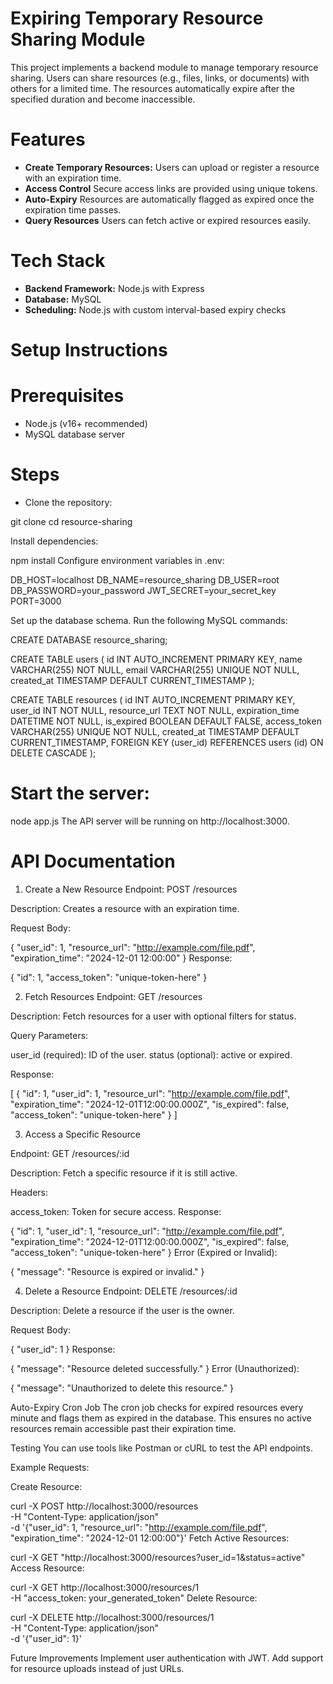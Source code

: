 # Expiring Temporary Resource Sharing Module
This project implements a backend module to manage temporary resource sharing. Users can share resources (e.g., files, links, or documents) with others for a limited time. The resources automatically expire after the specified duration and become inaccessible.

# **Features**
- **Create Temporary Resources:** Users can upload or register a resource with an expiration time.
- **Access Control** Secure access links are provided using unique tokens.
- **Auto-Expiry** Resources are automatically flagged as expired once the expiration time passes.
- **Query Resources** Users can fetch active or expired resources easily.

# **Tech Stack**

- **Backend Framework:** Node.js with Express
- **Database:** MySQL
- **Scheduling:** Node.js with custom interval-based expiry checks

# **Setup Instructions**

# **Prerequisites**
- Node.js (v16+ recommended)
- MySQL database server

# **Steps**
- Clone the repository:

git clone <repository-url>
cd resource-sharing

Install dependencies:

npm install
Configure environment variables in .env:

DB_HOST=localhost
DB_NAME=resource_sharing
DB_USER=root
DB_PASSWORD=your_password
JWT_SECRET=your_secret_key
PORT=3000

Set up the database schema. Run the following MySQL commands:


CREATE DATABASE resource_sharing;

CREATE TABLE users (
    id INT AUTO_INCREMENT PRIMARY KEY,
    name VARCHAR(255) NOT NULL,
    email VARCHAR(255) UNIQUE NOT NULL,
    created_at TIMESTAMP DEFAULT CURRENT_TIMESTAMP
);

CREATE TABLE resources (
    id INT AUTO_INCREMENT PRIMARY KEY,
    user_id INT NOT NULL,
    resource_url TEXT NOT NULL,
    expiration_time DATETIME NOT NULL,
    is_expired BOOLEAN DEFAULT FALSE,
    access_token VARCHAR(255) UNIQUE NOT NULL,
    created_at TIMESTAMP DEFAULT CURRENT_TIMESTAMP,
    FOREIGN KEY (user_id) REFERENCES users (id) ON DELETE CASCADE
);

# **Start the server:**

node app.js
The API server will be running on http://localhost:3000.

# **API Documentation**

1. Create a New Resource
Endpoint: POST /resources

Description: Creates a resource with an expiration time.

Request Body:

{
  "user_id": 1,
  "resource_url": "http://example.com/file.pdf",
  "expiration_time": "2024-12-01 12:00:00"
}
Response:

{
  "id": 1,
  "access_token": "unique-token-here"
}

2. Fetch Resources
Endpoint: GET /resources

Description: Fetch resources for a user with optional filters for status.

Query Parameters:

user_id (required): ID of the user.
status (optional): active or expired.

Response:

[
  {
    "id": 1,
    "user_id": 1,
    "resource_url": "http://example.com/file.pdf",
    "expiration_time": "2024-12-01T12:00:00.000Z",
    "is_expired": false,
    "access_token": "unique-token-here"
  }
]

3. Access a Specific Resource

Endpoint: GET /resources/:id

Description: Fetch a specific resource if it is still active.

Headers:

access_token: Token for secure access.
Response:

{
  "id": 1,
  "user_id": 1,
  "resource_url": "http://example.com/file.pdf",
  "expiration_time": "2024-12-01T12:00:00.000Z",
  "is_expired": false,
  "access_token": "unique-token-here"
}
Error (Expired or Invalid):

{
  "message": "Resource is expired or invalid."
}

4. Delete a Resource
Endpoint: DELETE /resources/:id

Description: Delete a resource if the user is the owner.

Request Body:

{
  "user_id": 1
}
Response:

{
  "message": "Resource deleted successfully."
}
Error (Unauthorized):

{
  "message": "Unauthorized to delete this resource."
}

Auto-Expiry Cron Job
The cron job checks for expired resources every minute and flags them as expired in the database. This ensures no active resources remain accessible past their expiration time.

Testing
You can use tools like Postman or cURL to test the API endpoints.

Example Requests:

Create Resource:

curl -X POST http://localhost:3000/resources \
-H "Content-Type: application/json" \
-d '{"user_id": 1, "resource_url": "http://example.com/file.pdf", "expiration_time": "2024-12-01 12:00:00"}'
Fetch Active Resources:

curl -X GET "http://localhost:3000/resources?user_id=1&status=active"
Access Resource:

curl -X GET http://localhost:3000/resources/1 \
-H "access_token: your_generated_token"
Delete Resource:

curl -X DELETE http://localhost:3000/resources/1 \
-H "Content-Type: application/json" \
-d '{"user_id": 1}'

Future Improvements
Implement user authentication with JWT.
Add support for resource uploads instead of just URLs.